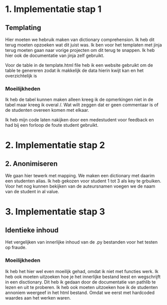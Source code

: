 # 1. Implementatie stap 1

## Templating

Hier moeten we hebruik maken van dictionary comprehension. Ik heb dit terug moeten opzoeken wat dit juist was.
Ik ben voor het templaten met jinja terug moeten gaan naar vorige projecten om dit terug te snappen. Ik heb hier ook de documentatie van jinja zelf gebruikt.

Voor de table in de template.html file heb ik een website gebruikt om de table te genereren zodat ik makkelijk de data hierin kwijt kan en het overzichtelijk is

### Moeilijkheden

Ik heb de tabel kunnen maken alleen kreeg ik de opmerkingen niet in de tabel maar kreeg ik overal /. Wat wilt zeggen dat er geen commentaar is of de studenten overeen komen met elkaar.

Ik heb mijn code laten nakijken door een medestudent voor feedback en had bij een forloop de foute student gebruikt.

# 2. Implementatie stap 2

## 2. Anonimiseren

We gaan hier tewerk met mapping. We maken een dictionary met daarim een studenten alias. Ik heb gekozen voor student 1 tot 3 als key te grbuiken. Voor het nog kunnen bekijken van de auteursnamen voegen we de naam van de student in al value.

# 3. Implementatie stap 3

## Identieke inhoud

Het vergelijken van innerlijke inhoud van de .py bestanden voor het testen op fraude.

### Moeilijkheden

Ik heb het hier wel even moeilijk gehad, omdat ik niet met functies werk. Ik heb ook moeten uitzoeken hoe je het innerlijke bestand leest en wegschrijft in een disctionary. Dit heb ik gedaan door de documentatie van pathlib te lezen en uit te proberen. Ik heb ook moeten uitzoeken hoe ik de studenten annoniem weergeef in het html bestand. Omdat we eerst met hardcoded waardes aan het werken waren.
